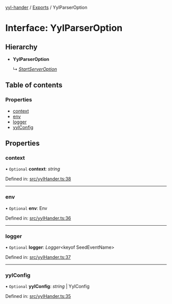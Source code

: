 [yyl-hander](../README.md) / [Exports](../modules.md) / YylParserOption

# Interface: YylParserOption

## Hierarchy

- **YylParserOption**

  ↳ [*StartServerOption*](startserveroption.md)

## Table of contents

### Properties

- [context](yylparseroption.md#context)
- [env](yylparseroption.md#env)
- [logger](yylparseroption.md#logger)
- [yylConfig](yylparseroption.md#yylconfig)

## Properties

### context

• `Optional` **context**: *string*

Defined in: [src/yylHander.ts:38](https://github.com/yyl-team/yyl-hander/blob/0454d64/src/yylHander.ts#L38)

___

### env

• `Optional` **env**: Env

Defined in: [src/yylHander.ts:36](https://github.com/yyl-team/yyl-hander/blob/0454d64/src/yylHander.ts#L36)

___

### logger

• `Optional` **logger**: *Logger*<keyof SeedEventName\>

Defined in: [src/yylHander.ts:37](https://github.com/yyl-team/yyl-hander/blob/0454d64/src/yylHander.ts#L37)

___

### yylConfig

• `Optional` **yylConfig**: *string* \| YylConfig

Defined in: [src/yylHander.ts:35](https://github.com/yyl-team/yyl-hander/blob/0454d64/src/yylHander.ts#L35)
